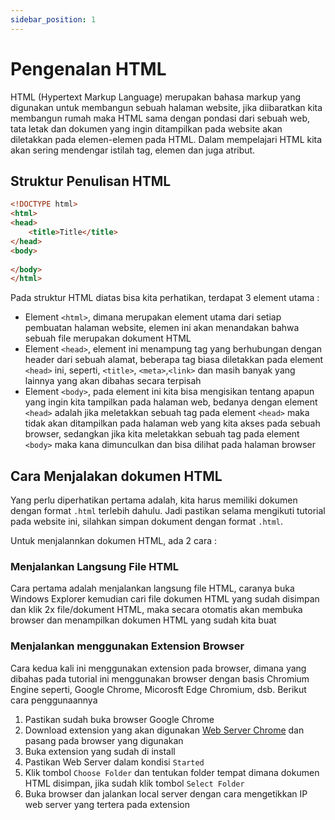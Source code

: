 ```yaml
---
sidebar_position: 1
---
```


# Pengenalan HTML

HTML (Hypertext Markup Language) merupakan bahasa markup yang digunakan untuk membangun sebuah halaman website, jika diibaratkan kita membangun rumah maka HTML sama dengan pondasi dari sebuah web, tata letak dan dokumen yang ingin ditampilkan pada website akan diletakkan pada elemen-elemen pada HTML. Dalam mempelajari HTML kita akan sering mendengar istilah tag, elemen dan juga atribut.

## Struktur Penulisan HTML

```html
<!DOCTYPE html>
<html>
<head>
    <title>Title</title>
</head>
<body>
    
</body>
</html>
```

Pada struktur HTML diatas bisa kita perhatikan, terdapat 3 element utama :

* Element `<html>`, dimana merupakan element utama dari setiap pembuatan halaman website, elemen ini akan menandakan bahwa sebuah file merupakan dokument HTML
* Element `<head>`, element ini menampung  tag yang berhubungan dengan header dari sebuah alamat, beberapa tag biasa diletakkan pada element `<head>` ini, seperti, `<title>`, `<meta>`,`<link>` dan masih banyak yang lainnya yang akan dibahas secara terpisah
* Element `<body>`, pada element ini kita bisa mengisikan tentang apapun yang ingin kita tampilkan pada halaman web, bedanya dengan element `<head>` adalah jika meletakkan sebuah tag pada element `<head>` maka tidak akan ditampilkan pada halaman web yang kita akses pada sebuah browser, sedangkan jika kita meletakkan sebuah tag pada element `<body>` maka kana dimunculkan dan bisa dilihat pada halaman browser

## Cara Menjalakan dokumen HTML

Yang perlu diperhatikan pertama adalah, kita harus memiliki dokumen dengan format `.html` terlebih dahulu. Jadi pastikan selama mengikuti tutorial pada website ini, silahkan simpan dokument dengan format `.html`.

Untuk menjalannkan dokumen HTML, ada 2 cara :

### Menjalankan Langsung File HTML
Cara pertama adalah menjalankan langsung file HTML, caranya buka Windows Explorer kemudian cari file dokumen HTML yang sudah disimpan dan klik 2x file/dokument HTML, maka secara otomatis akan membuka browser dan menampilkan dokumen HTML yang sudah kita buat

### Menjalankan menggunakan Extension Browser
Cara kedua kali ini menggunakan extension pada browser, dimana yang dibahas pada tutorial ini menggunakan browser dengan basis Chromium Engine seperti, Google Chrome, Micorosft Edge Chromium, dsb. Berikut cara penggunaannya

1. Pastikan sudah buka browser Google Chrome
2. Download extension yang akan digunakan [Web Server Chrome](https://chrome.google.com/webstore/detail/web-server-for-chrome/ofhbbkphhbklhfoeikjpcbhemlocgigb) dan pasang pada browser yang digunakan
3. Buka extension yang sudah di install
4. Pastikan Web Server dalam kondisi `Started`
5. Klik tombol `Choose Folder` dan tentukan folder tempat dimana dokumen HTML disimpan, jika sudah klik tombol `Select Folder`
6. Buka browser dan jalankan local server dengan cara mengetikkan IP web server yang tertera pada extension